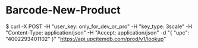 # Barcode-New-Product
$ curl -X POST -H "user_key: only_for_dev_or_pro" -H "key_type: 3scale" -H "Content-Type: application/json" -H "Accept: application/json" -d "{
  \"upc\": \"4002293401102\"
}" "https://api.upcitemdb.com/prod/v1/lookup"
